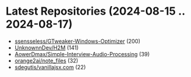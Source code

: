 # Latest Repositories (2024-08-15 .. 2024-08-17)

- [ssensseless/GTweaker-Windows-Optimizer](https://github.com/ssensseless/GTweaker-Windows-Optimizer) (200)
- [UnknownnDev/H2M](https://github.com/UnknownnDev/H2M) (141)
- [AowerDmax/Simple-Interview-Audio-Processing](https://github.com/AowerDmax/Simple-Interview-Audio-Processing) (39)
- [orange2ai/note_files](https://github.com/orange2ai/note_files) (32)
- [sdegutis/vanillajsx.com](https://github.com/sdegutis/vanillajsx.com) (22)
